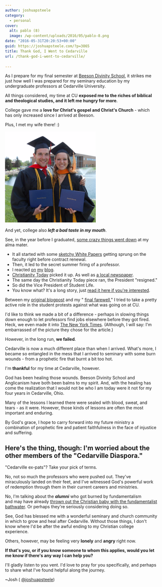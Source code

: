 ```yaml
---
author: joshuapsteele
category:
  - personal
cover:
  alt: pablo (8)
  image: /wp-content/uploads/2016/05/pablo-8.png
date: "2016-05-31T20:20:53+00:00"
guid: https://joshuapsteele.com/?p=3865
title: Thank God, I Went to Cedarville
url: /thank-god-i-went-to-cedarville/

---
```

As I prepare for my final semester at [Beeson Divinity School](http://www.beesondivinity.com/), it strikes me just how well I was prepared for my seminary education by my undergraduate professors at Cedarville University.

All things considered, my time at CU **exposed me to the riches of biblical and theological studies, and it left me hungry for more**.

College gave me a **love for Christ's gospel and Christ's Church** \- which has only increased since I arrived at Beeson.

Plus, I met my wife there! :)

![pablo (10)](/wp-content/uploads/2016/05/pablo-10-300x300.png)

And yet, college also _**left a bad taste in my mouth**_.

See, in the year before I graduated, [some crazy things went down](https://storify.com/fiatlux125/cedarville-2012-2013/) at my alma mater.

- It all started with some [sketchy White Papers](http://www.cedarville.edu/Job-Openings/Doctrinal-Statement.aspx) getting sprung on the faculty right before contract renewal.
- Then, it led to the secret summer firing of a professor.
- I reacted [on](/2012/09/20/cedarville-let-there-be-light-pt-1/) [my](/2012/09/21/cedarville-let-there-be-light-pt-2/) [blog](/2012/09/22/an-explanation/).
- [Christianity Today](http://www.christianitytoday.com/ct/2012/november/crisis-of-faith-statements.html) picked it up. As well as [a local newspaper](http://www.daytondailynews.com/news/news/cedarville-plays-professor-on-leave/nSwDJ/).
- The same day the Christianity Today piece ran, the President "resigned."
- So did the Vice President of Student Life.
- You know what? It's a long story, just [read it here if you're interested](https://storify.com/fiatlux125/cedarville-2012-2013/).

Between my [original blogpost](/2012/09/20/cedarville-let-there-be-light-pt-1/) and my " [final farewell,](/2013/04/24/a-farewell-to-cedarville/)" I tried to take a pretty active role in the student protests against what was going on at CU.

I'd like to think we made a bit of a difference - perhaps in slowing things down enough to let professors find jobs elsewhere before they got fired. Heck, we even made it into [The New York Times](http://www.nytimes.com/2013/02/16/us/a-christian-college-struggles-to-define-itself.html). (Although, I will say: I'm embarrassed of the picture they chose for the article.)

However, in the long run, **we failed**.

Cedarville is now a much different place than when I arrived. What's more, I became so entangled in the mess that I arrived to seminary with some burn wounds - from a prophetic fire that burnt a bit too hot.

I'm **thankful** for my time at Cedarville, however.

God has been healing those wounds. Beeson Divinity School and Anglicanism have both been balms to my spirit. And, with the healing has come the realization that I would not be who I am today were it not for my four years in Cedarville, Ohio.

Many of the lessons I learned there were sealed with blood, sweat, and tears - as it were. However, those kinds of lessons are often the most important and enduring.

By God's grace, I hope to carry forward into my future ministry a combination of prophetic fire and patient faithfulness in the face of injustice and suffering.

## Here's the thing, though: I'm worried about the other members of the "Cedarville Diaspora."

"Cedarville ex-pats"? Take your pick of terms.

No, not so much the professors who were pushed out. They've miraculously landed on their feet, and I've witnessed God's powerful work of redemption through them in their current careers and ministries.

No, I'm talking about the _**alumni**_ who got burned by fundamentalism and may have already [thrown out the Christian baby with the fundamentalist bathwater](http://www.patheos.com/blogs/rogereolson/2012/08/on-not-throwing-the-baby-out-with-the-bathwater-a-message-for-abused-ex-fundamentalists/). Or perhaps they're seriously considering doing so.

See, God has blessed me with a wonderful seminary and church community in which to grow and heal after Cedarville. Without those things, I don't know where I'd be after the awful ending to my Christian college experience.

Others, however, may be feeling very **lonely** and **angry** right now.

**If that's you, or if you know someone to whom this applies, would you let me know if there's any way I can help you?**

I'll gladly listen to you vent. I'd love to pray for you specifically, and perhaps to share what I've found helpful along the journey.

~Josh ( [@joshuapsteele](https://twitter.com/joshuapsteele))
